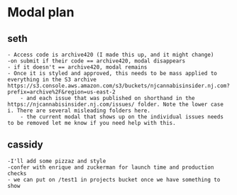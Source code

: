 # Modal plan
## seth
    - Access code is archive420 (I made this up, and it might change)
    -on submit if their code == archive420, modal disappears
    - if it doesn't == archive420, modal remains
    - Once it is styled and approved, this needs to be mass applied to everything in the S3 archive https://s3.console.aws.amazon.com/s3/buckets/njcannabisinsider.nj.com?prefix=archive%2F&region=us-east-2
        - and each issue that was published on shorthand in the https://njcannabisinsider.nj.com/issues/ folder. Note the lower case i. There are several misleading folders here.
        - the current modal that shows up on the individual issues needs to be removed let me know if you need help with this.

## cassidy
    -I'll add some pizzaz and style
    -confer with enrique and zuckerman for launch time and production checks
    - we can put on /test1 in projects bucket once we have something to show

